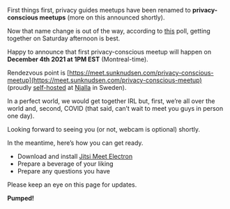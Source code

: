 <!--
Title: Introducing privacy-conscious meetups
Description: Happy to announce that first privacy-conscious meetup will happen on December 4th 2021 at 1PM EST (Montreal-time).
Cover image: meetups.jpg
Publication date: 2021-11-27T17:28:52.018Z
Listed: true
-->

<span class="drop-cap">F</span>irst things first, privacy guides meetups have been renamed to **privacy-conscious meetups** (more on this announced shortly).

Now that name change is out of the way, according to [this](https://www.youtube.com/post/UgkxRQ9m4G2c5-JuM6XOzgYgacLwI52lC0xW) poll, getting together on Saturday afternoon is best.

Happy to announce that first privacy-conscious meetup will happen on **December 4th 2021 at 1PM EST** (Montreal-time).

Rendezvous point is [https://meet.sunknudsen.com/privacy-conscious-meetup](https://meet.sunknudsen.com/privacy-conscious-meetup) (proudly [self-hosted](/privacy-guides/how-to-self-host-hardened-jitsi-server) at [Njalla](https://njal.la/) in Sweden).

In a perfect world, we would get together IRL but, first, we’re all over the world and, second, COVID (that said, can’t wait to meet you guys in person one day).

Looking forward to seeing you (or not, webcam is optional) shortly.

In the meantime, here’s how you can get ready.

- Download and install [Jitsi Meet Electron](https://github.com/jitsi/jitsi-meet-electron)
- Prepare a beverage of your liking
- Prepare any questions you have

Please keep an eye on this page for updates.

**Pumped!**
